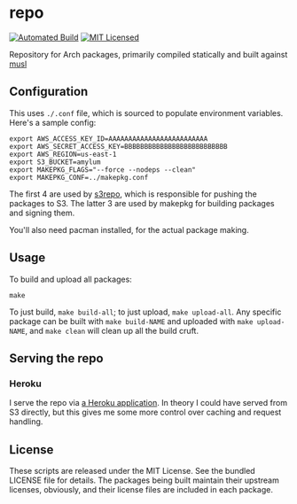 repo
======

[![Automated Build](http://img.shields.io/badge/automated-build-green.svg)](https://registry.hub.docker.com/u/amylum/repo/)
[![MIT Licensed](https://img.shields.io/badge/license-MIT-green.svg)](https://tldrlegal.com/license/mit-license)

Repository for Arch packages, primarily compiled statically and built against [musl](http://www.musl-libc.org/)

## Configuration

This uses `./.conf` file, which is sourced to populate environment variables. Here's a sample config:

```
export AWS_ACCESS_KEY_ID=AAAAAAAAAAAAAAAAAAAAAAAAA
export AWS_SECRET_ACCESS_KEY=BBBBBBBBBBBBBBBBBBBBBBBBBB
export AWS_REGION=us-east-1
export S3_BUCKET=amylum
export MAKEPKG_FLAGS="--force --nodeps --clean"
export MAKEPKG_CONF=../makepkg.conf
```

The first 4 are used by [s3repo](https://github.com/amylum/s3repo), which is responsible for pushing the packages to S3. The latter 3 are used by makepkg for building packages and signing them.

You'll also need pacman installed, for the actual package making.

## Usage

To build and upload all packages:

```
make
```

To just build, `make build-all`; to just upload, `make upload-all`. Any specific package can be built with `make build-NAME` and uploaded with `make upload-NAME`, and `make clean` will clean up all the build cruft.

## Serving the repo

### Heroku

I serve the repo via [a Heroku application](https://github.com/amylum/server). In theory I could have served from S3 directly, but this gives me some more control over caching and request handling.

## License

These scripts are released under the MIT License. See the bundled LICENSE file for details. The packages being built maintain their upstream licenses, obviously, and their license files are included in each package.

